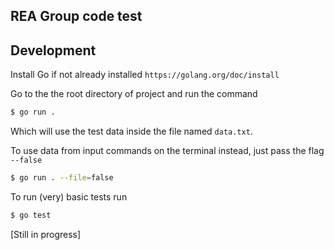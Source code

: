 ## REA Group code test

## Development

Install Go if not already installed `https://golang.org/doc/install`

Go to the the root directory of project and run the command

```bash
$ go run .
```
Which will use the test data inside the file  named `data.txt`.

To use data from input commands on the terminal instead, just pass the flag `--false`

```bash
$ go run . --file=false
```

To run (very) basic tests run

```bash
$ go test
```
[Still in progress]
